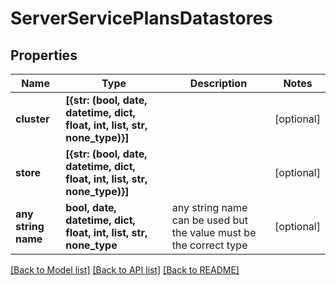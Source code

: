 # ServerServicePlansDatastores


## Properties
Name | Type | Description | Notes
------------ | ------------- | ------------- | -------------
**cluster** | **[{str: (bool, date, datetime, dict, float, int, list, str, none_type)}]** |  | [optional] 
**store** | **[{str: (bool, date, datetime, dict, float, int, list, str, none_type)}]** |  | [optional] 
**any string name** | **bool, date, datetime, dict, float, int, list, str, none_type** | any string name can be used but the value must be the correct type | [optional]

[[Back to Model list]](../README.md#documentation-for-models) [[Back to API list]](../README.md#documentation-for-api-endpoints) [[Back to README]](../README.md)


